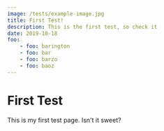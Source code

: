 ```yaml
---
image: /tests/example-image.jpg
title: First Test!
description: This is the first test, so check it
date: 2019-10-18
foo:
    - foo: barington
    - foo: bar
    - foo: barzo
    - foo: baoz
---
```


# First Test

This is my first test page. Isn't it sweet?